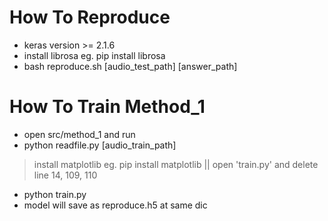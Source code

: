 # How To Reproduce
* keras version >= 2.1.6
* install librosa eg. pip install librosa
* bash reproduce.sh [audio_test_path] [answer_path]


# How To Train Method_1
* open src/method_1 and run 
* python readfile.py [audio_train_path]

> install matplotlib eg. pip install matplotlib
> || open 'train.py' and delete line 14, 109, 110 
* python train.py
* model will save as reproduce.h5 at same dic 



